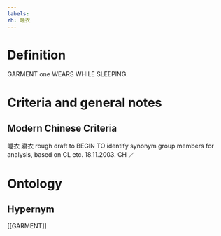 ```yaml
---
labels: 
zh: 睡衣
---
```


# Definition
GARMENT one WEARS WHILE SLEEPING.
# Criteria and general notes
## Modern Chinese Criteria
睡衣
寢衣
rough draft to BEGIN TO identify synonym group members for analysis, based on CL etc. 18.11.2003. CH ／
# Ontology

## Hypernym
[[GARMENT]]